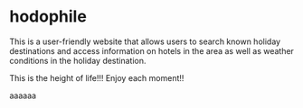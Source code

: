 # hodophile

This is a user-friendly website that allows users to search known holiday destinations and access information on hotels in the area as well as weather conditions in the holiday destination.

This is the height of life!!!
Enjoy each moment!!

aaaaaa


